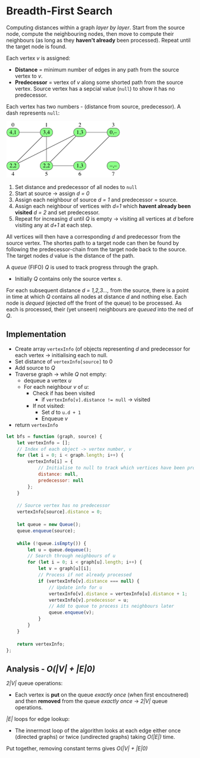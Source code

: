 # Breadth-First Search
Computing distances within a graph *layer by layer*. Start from the source node, compute the neighbouring nodes, then move to compute their neighbours (as long as they **haven't already** been processed). Repeat until the target node is found.

Each vertex *v* is assigned:
* **Distance** = minimum number of edges in any path from the source vertex to *v*.
* **Predecessor** = vertex of *v* along some shorted path from the source vertex. Source vertex has a sepcial value (`null`) to show it has no predecessor.

Each vertex has two numbers -  (distance from source, predecessor). A dash represents `null`:

![](../images/2017-09-06-07-41-30.png)

1. Set distance and predecessor of all nodes to `null`
2. Start at source -> assign *d = 0*
3. Assign each neighbour of source *d = 1* and predecessor = source.
4. Assign each neighbour of vertices with *d=1* which **havent already been visited** *d = 2* and set predecessor.
5. Repeat for increasing *d* until *Q* is empty -> visiting all vertices at *d* before visiting any at *d+1* at each step.

All vertices will then have a corresponding *d* and predecessor from the source vertex. The shortes path to a target node can then be found by following the predecessor-chain from the target node back to the source. The target nodes *d* value is the distance of the path.

A *queue* (FIFO) *Q* is used to track progress through the graph.
 * Initially *Q* contains only the source vertex *s*. 

For each subsequent distance *d = 1,2,3...,* from the source, there is a point in time at which *Q* contains all nodes at distance *d* and nothing else. Each node is *dequed* (ejected off the front of the queue) to be processed. As each is processed, their (yet unseen) neighbours are *queued* into the ned of *Q*.

## Implementation
* Create array `vertexInfo` (of objects representing *d* and predecessor for each vertex -> initialising each to null.
* Set distance of `vertexInfo[source]` to 0
* Add source to *Q*
* Traverse graph -> while *Q* not empty:
    * dequeue a vertex *u* 
    * For each neighbour *v* of *u*:
        * Check if has been visited
            * if `vertexInfo[v].distance != null` -> visited
        * If not visited:
            * Set *d* to `u.d + 1`
            * Enqueue  *v*
* return `vertexInfo`
```Javascript
let bfs = function (graph, source) {
    let vertexInfo = [];
    // Index of each object -> vertex number, v
    for (let i = 0; i < graph.length; i++) {
        vertexInfo[i] = {
            // Initialise to null to track which vertices have been processed
            distance: null,
            predecessor: null
        };
    }

    // Source vertex has no predecessor
    vertexInfo[source].distance = 0;

    let queue = new Queue();
    queue.enqueue(source);

    while (!queue.isEmpty()) {
        let u = queue.dequeue();
        // Search through neighbours of u
        for (let i = 0; i < graph[u].length; i++) {
            let v = graph[u][i];
            // Process if not already processed
            if (vertexInfo[v].distance === null) {
                // Update info for u
                vertexInfo[v].distance = vertexInfo[u].distance + 1;
                vertexInfo[v].predecessor = u;
                // Add to queue to process its neighbours later
                queue.enqueue(v);
            }
        }
    }

    return vertexInfo;
};
```

## Analysis - ***O(|V| + |E|0)***
*2|V|* queue operations:
* Each vertex is **put** on the queue *exactly once* (when first encoutnered) and then **removed** from the queue *exactly once* -> *2|V|* queue operations.

*|E|* loops for edge lookup:
* The innermost loop of the algorithm looks at each edge either once (directed graphs) or twice (undirected graphs) taking *O(|E|)* time.

Put together, removing constant terms gives *O(|V| + |E|0)*